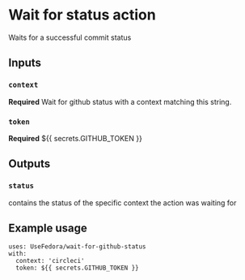 # Wait for status action

Waits for a successful commit status

## Inputs

### `context`

**Required** Wait for github status with a context matching this string.

### `token`

**Required** ${{ secrets.GITHUB_TOKEN }}

## Outputs

### `status`

contains the status of the specific context the action was waiting for

## Example usage
```
uses: UseFedora/wait-for-github-status
with:
  context: 'circleci'
  token: ${{ secrets.GITHUB_TOKEN }}
```
